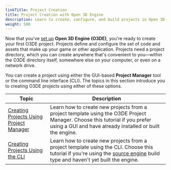 ```yaml
---
linkTitle: Project Creation
title: Project Creation with Open 3D Engine
description: Learn to create, configure, and build projects in Open 3D Engine.
weight: 500
---
```


Now that you've [set up](../setup) **Open 3D Engine (O3DE)**, you're ready to create your first O3DE project. Projects define and configure the set of code and assets that make up your game or other application. Projects need a project directory, which you can create anywhere that's convenient to you—within the O3DE directory itself, somewhere else on your computer, or even on a network drive.

You can create a project using either the GUI-based **Project Manager** tool or the command line interface (CLI). The topics in this section introduce you to creating O3DE projects using either of these options.

| Topic | Description |
| - | - |
| [Creating Projects Using Project Manager](./creating-projects-using-project-manager) | Learn how to create new projects from a project template using the O3DE Project Manager. Choose this tutorial if you prefer using a GUI and have already installed or built the engine. |
| [Creating Projects Using the CLI](./creating-projects-using-cli) | Learn how to create new projects from a project template using the CLI. Choose this tutorial if you're using the [source engine](/docs/welcome-guide/setup/setup-from-github/#build-the-engine) build type and haven't yet built the engine. |
